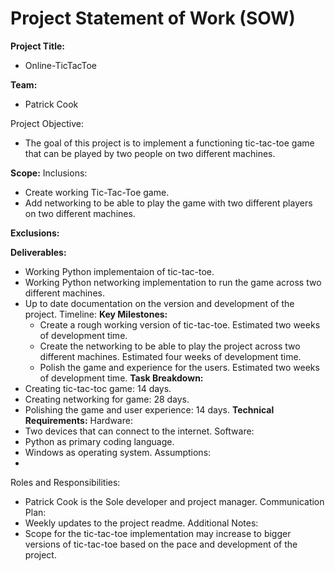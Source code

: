 # Project Statement of Work (SOW)

**Project Title:**
- Online-TicTacToe

**Team:**
- Patrick Cook

Project Objective:
- The goal of this project is to implement a functioning tic-tac-toe game that can be played by two people on two different machines.

**Scope:**
Inclusions:
- Create working Tic-Tac-Toe game.
- Add networking to be able to play the game with two different players on two different machines.

**Exclusions:**

**Deliverables:**
- Working Python implementaion of tic-tac-toe.
- Working Python networking implementation to run the game across two different machines.
- Up to date documentation on the version and development of the project.
Timeline:
**Key Milestones:**
  - Create a rough working version of tic-tac-toe. Estimated two weeks of development time.
  - Create the networking to be able to play the project across two different machines. Estimated four weeks of development time.
  - Polish the game and experience for the users. Estimated two weeks of development time.
**Task Breakdown:**
- Creating tic-tac-toc game: 14 days.
- Creating networking for game: 28 days.
- Polishing the game and user experience: 14 days.
**Technical Requirements:**
Hardware:
- Two devices that can connect to the internet.
Software:
- Python as primary coding language.
- Windows as operating system.
Assumptions:
- 
Roles and Responsibilities:
- Patrick Cook is the Sole developer and project manager.
Communication Plan:
- Weekly updates to the project readme.
Additional Notes:
- Scope for the tic-tac-toe implementation may increase to bigger versions of tic-tac-toe based on the pace and development of the project.

